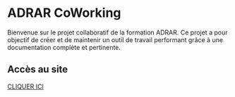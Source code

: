 # ADRAR CoWorking

Bienvenue sur le projet collaboratif de la formation ADRAR. Ce projet a pour objectif de créer et de maintenir un outil de travail performant grâce à une documentation complète et pertinente.

## Accès au site

<a href="https://keketiger.github.io/ADRAR_CoWorking/" target="_blank">CLIQUER ICI</a>
